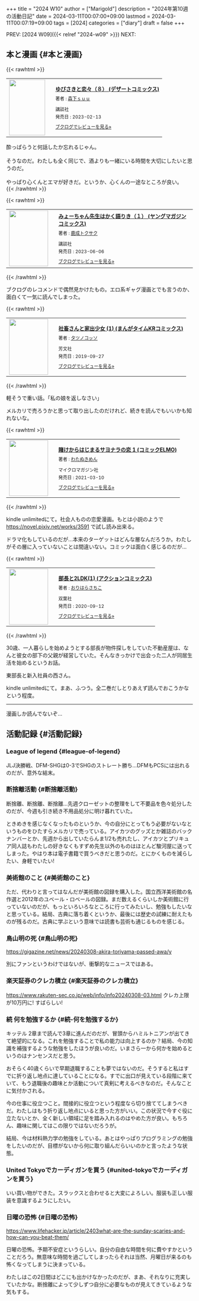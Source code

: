 +++
title = "2024 W10"
author = ["Marigold"]
description = "2024年第10週の活動日記"
date = 2024-03-11T00:07:00+09:00
lastmod = 2024-03-11T00:07:19+09:00
tags = [2024]
categories = ["diary"]
draft = false
+++

PREV: [2024 W09]({{< relref "2024-w09" >}})
NEXT:


## 本と漫画 {#本と漫画}

{{< rawhtml >}}
<div class="booklog_html"><table><tr><td class="booklog_html_image"><a href="https://www.amazon.co.jp/dp/B0BTSWXLXP?tag=booklogjp-default-22&linkCode=ogi&th=1&psc=1" target="_blank"><img src="https://m.media-amazon.com/images/I/51Y-xzFykOL._SL160_.jpg" width="97" height="150" style="border:0;border-radius:0;" /></a></td><td class="booklog_html_info" style="padding-left:20px;"><div class="booklog_html_title" style="margin-bottom:10px;font-size:14px;font-weight:bold;"><a href="https://www.amazon.co.jp/dp/B0BTSWXLXP?tag=booklogjp-default-22&linkCode=ogi&th=1&psc=1" target="_blank">ゆびさきと恋々（８） (デザートコミックス)</a></div><div style="margin-bottom:10px;"><div class="booklog_html_author" style="margin-bottom:15px;font-size:12px;;line-height:1.2em">著者 : <a href="https://booklog.jp/author/%E6%A3%AE%E4%B8%8B%EF%BD%93%EF%BD%95%EF%BD%95" target="_blank">森下ｓｕｕ</a></div><div class="booklog_html_manufacturer" style="margin-bottom:5px;font-size:12px;;line-height:1.2em">講談社</div><div class="booklog_html_release" style="font-size:12px;;line-height:1.2em">発売日 : 2023-02-13</div></div><div class="booklog_html_link_amazon"><a href="https://booklog.jp/item/1/B0BTSWXLXP" style="font-size:12px;" target="_blank">ブクログでレビューを見る»</a></div></td></tr></table></div><div>酔っぱらうと何話したか忘れるじゃん。<br /><br />そうなのだ。わたしも全く同じで、酒よりも一緒にいる時間を大切にしたいと思うのだ。<br /><br />やっぱり心くんとエマが好きだ。というか、心くんの一途なところが良い。</div>
{{< /rawhtml >}}

{{< rawhtml >}}
<div class="booklog_html"><table><tr><td class="booklog_html_image"><a href="https://www.amazon.co.jp/dp/B0C659GD9S?tag=booklogjp-default-22&linkCode=ogi&th=1&psc=1" target="_blank"><img src="https://m.media-amazon.com/images/I/51CgfcKGxPL._SL160_.jpg" width="105" height="150" style="border:0;border-radius:0;" /></a></td><td class="booklog_html_info" style="padding-left:20px;"><div class="booklog_html_title" style="margin-bottom:10px;font-size:14px;font-weight:bold;"><a href="https://www.amazon.co.jp/dp/B0C659GD9S?tag=booklogjp-default-22&linkCode=ogi&th=1&psc=1" target="_blank">みょーちゃん先生はかく語りき（１） (ヤングマガジンコミックス)</a></div><div style="margin-bottom:10px;"><div class="booklog_html_author" style="margin-bottom:15px;font-size:12px;;line-height:1.2em">著者 : <a href="https://booklog.jp/author/%E9%B9%BF%E6%88%90%E3%83%88%E3%82%AF%E3%82%B5%E3%82%AF" target="_blank">鹿成トクサク</a></div><div class="booklog_html_manufacturer" style="margin-bottom:5px;font-size:12px;;line-height:1.2em">講談社</div><div class="booklog_html_release" style="font-size:12px;;line-height:1.2em">発売日 : 2023-06-06</div></div><div class="booklog_html_link_amazon"><a href="https://booklog.jp/item/1/B0C659GD9S" style="font-size:12px;" target="_blank">ブクログでレビューを見る»</a></div></td></tr></table></div>
{{< /rawhtml >}}

ブクログのレコメンドで偶然見かけたもの。エロ系ギャグ漫画とでも言うのか、面白くて一気に読んでしまった。

{{< rawhtml >}}
<div class="booklog_html"><table><tr><td class="booklog_html_image"><a href="https://www.amazon.co.jp/dp/4832271210?tag=booklogjp-default-22&linkCode=ogi&th=1&psc=1" target="_blank"><img src="https://m.media-amazon.com/images/I/51Nl+GHQwwL._SL160_.jpg" width="105" height="150" style="border:0;border-radius:0;" /></a></td><td class="booklog_html_info" style="padding-left:20px;"><div class="booklog_html_title" style="margin-bottom:10px;font-size:14px;font-weight:bold;"><a href="https://www.amazon.co.jp/dp/4832271210?tag=booklogjp-default-22&linkCode=ogi&th=1&psc=1" target="_blank">社畜さんと家出少女 (1) (まんがタイムKRコミックス)</a></div><div style="margin-bottom:10px;"><div class="booklog_html_author" style="margin-bottom:15px;font-size:12px;;line-height:1.2em">著者 : <a href="https://booklog.jp/author/%E3%82%BF%E3%83%84%E3%83%8E%E3%82%B3%E3%83%83%E3%82%BD" target="_blank">タツノコッソ</a></div><div class="booklog_html_manufacturer" style="margin-bottom:5px;font-size:12px;;line-height:1.2em">芳文社</div><div class="booklog_html_release" style="font-size:12px;;line-height:1.2em">発売日 : 2019-09-27</div></div><div class="booklog_html_link_amazon"><a href="https://booklog.jp/item/1/4832271210" style="font-size:12px;" target="_blank">ブクログでレビューを見る»</a></div></td></tr></table></div>
{{< /rawhtml >}}

軽そうで重い話。「私の娘を返しなさい」

メルカリで売ろうかと思って取り出したのだけれど、続きを読んでもいいかも知れないな。

{{< rawhtml >}}
<div class="booklog_html"><table><tr><td class="booklog_html_image"><a href="https://www.amazon.co.jp/dp/B08WLPJCVP?tag=booklogjp-default-22&linkCode=ogi&th=1&psc=1" target="_blank"><img src="https://m.media-amazon.com/images/I/511R8wrzo4L._SL160_.jpg" width="105" height="150" style="border:0;border-radius:0;" /></a></td><td class="booklog_html_info" style="padding-left:20px;"><div class="booklog_html_title" style="margin-bottom:10px;font-size:14px;font-weight:bold;"><a href="https://www.amazon.co.jp/dp/B08WLPJCVP?tag=booklogjp-default-22&linkCode=ogi&th=1&psc=1" target="_blank">賭けからはじまるサヨナラの恋 1 (コミックELMO)</a></div><div style="margin-bottom:10px;"><div class="booklog_html_author" style="margin-bottom:15px;font-size:12px;;line-height:1.2em">著者 : <a href="https://booklog.jp/author/%E3%82%8F%E3%81%9F%E3%81%AC%E3%81%8D%E3%82%81%E3%82%93" target="_blank">わたぬきめん</a></div><div class="booklog_html_manufacturer" style="margin-bottom:5px;font-size:12px;;line-height:1.2em">マイクロマガジン社</div><div class="booklog_html_release" style="font-size:12px;;line-height:1.2em">発売日 : 2021-03-10</div></div><div class="booklog_html_link_amazon"><a href="https://booklog.jp/item/1/B08WLPJCVP" style="font-size:12px;" target="_blank">ブクログでレビューを見る»</a></div></td></tr></table></div>
{{< /rawhtml >}}

kindle unlimitedにて。社会人ものの恋愛漫画。もとは小説のようで <https://novel.pixiv.net/works/3591> で試し読み出来る。

ドラマ化もしているのだが...本来のターゲットはどんな層なんだろうか。わたしがその層に入っていないことは間違いない。コミックは面白く感じるのだが...

{{< rawhtml >}}
<div class="booklog_html"><table><tr><td class="booklog_html_image"><a href="https://www.amazon.co.jp/dp/4575945749?tag=booklogjp-default-22&linkCode=ogi&th=1&psc=1" target="_blank"><img src="https://m.media-amazon.com/images/I/51HHwHYkyvL._SL160_.jpg" width="105" height="150" style="border:0;border-radius:0;" /></a></td><td class="booklog_html_info" style="padding-left:20px;"><div class="booklog_html_title" style="margin-bottom:10px;font-size:14px;font-weight:bold;"><a href="https://www.amazon.co.jp/dp/4575945749?tag=booklogjp-default-22&linkCode=ogi&th=1&psc=1" target="_blank">部長と2LDK(1) (アクションコミックス)</a></div><div style="margin-bottom:10px;"><div class="booklog_html_author" style="margin-bottom:15px;font-size:12px;;line-height:1.2em">著者 : <a href="https://booklog.jp/author/%E3%81%8A%E3%82%8A%E3%81%AF%E3%82%89%E3%81%95%E3%81%A1%E3%81%93" target="_blank">おりはらさちこ</a></div><div class="booklog_html_manufacturer" style="margin-bottom:5px;font-size:12px;;line-height:1.2em">双葉社</div><div class="booklog_html_release" style="font-size:12px;;line-height:1.2em">発売日 : 2020-09-12</div></div><div class="booklog_html_link_amazon"><a href="https://booklog.jp/item/1/4575945749" style="font-size:12px;" target="_blank">ブクログでレビューを見る»</a></div></td></tr></table></div>
{{< /rawhtml >}}

30歳、一人暮らしを始めようとする部長が物件探しをしていた不動産屋は、なんと彼女の部下の父親が経営していた。そんなきっかけで出会った二人が同居生活を始めるというお話。

東部長と新入社員の西さん。

kindle unlimitedにて。まあ、ふつう。全二巻だしとりあえず読んでおこうかなという程度。

---

漫画しか読んでないぞ...


## 活動記録 {#活動記録}


### League of legend {#league-of-legend}

JLJ決勝戦、DFM-SHGは0-3でSHGのストレート勝ち...DFMもPCSには出れるのだが、意外な結末。


### 断捨離活動 {#断捨離活動}

断捨離、断捨離、断捨離...先週クローゼットの整理をして不要品を色々処分したのだが、今週も引き続き不用品処分に明け暮れていた。

ときめきを感じなくなったものというか、今の自分にとってもう必要がないなというものをひたすらメルカリで売っている。アイカツのグッズとか雑誌のバックナンバーとか、先週から出していたらんま1/2も売れたし、アイカツとプリキュア同人誌もわたしの好きなくもすずめ先生以外のものはほとんど駿河屋に送ってしまった。やはり本は電子書籍で買うべきだと思うのだ。とにかくものを減らしたい、身軽でいたい!


### 美術館のこと {#美術館のこと}

ただ、代わりと言ってはなんだが美術館の図録を購入した。国立西洋美術館の名作選と2012年のユベール・ロベールの図録。まだ数えるくらいしか美術館に行っていないのだが、もっといろいろなところに行ってみたいし、勉強もしたいなと思っている。結局、古典に落ち着くというか、最後には歴史の試練に耐えたものが残るのだ。古典に学ぶという意味では読書も芸術も通じるものを感じる。


### 鳥山明の死 {#鳥山明の死}

<https://gigazine.net/news/20240308-akira-toriyama-passed-awa/y>

別にファンというわけではないが、衝撃的なニュースではある。


### 楽天証券のクレカ積立 {#楽天証券のクレカ積立}

<https://www.rakuten-sec.co.jp/web/info/info20240308-03.html> クレカ上限が10万円に!
すばらしい!


### 続 何を勉強するか {#続-何を勉強するか}

キッテル 2章まで読んで3章に進んだのだが、冒頭からハミルトニアンが出てきて絶望的になる。これを勉強することで私の能力は向上するのか？結局、今の知識を補強するような勉強をしたほうが良いのだ。いまさら一から何かを始めるというのはナンセンスだと思う。

おそらく40歳くらいで早期退職することも夢ではないのだ。そうすると私はすでに折り返し地点に達していることになる。すでに出口が見えている段階に来ていて、もう退職後の趣味とか活動について真剣に考えるべきなのだ。そんなことに気付かされる。

今の仕事に役立つこと。間接的に役立つという程度なら切り捨ててしまうべきだ。わたしはもう折り返し地点にいると思った方がいい。この状況で今すぐ役に立たないとか、全く新しい領域に足を踏み入れるのはやめた方が良い。もちろん、趣味に関してはこの限りではないだろうが。

結局、今は材料熱力学の勉強をしている。あとはやっぱりプログラミングの勉強をしたいのだが、目標がないから何に取り組んだらいいのかと言ったような状態。


### United Tokyoでカーディガンを買う {#united-tokyoでカーディガンを買う}

いい買い物ができた。スラックスと合わせると大変によろしい。服装も正しい服装を意識するようにしたい。


### 日曜の恐怖 {#日曜の恐怖}

<https://www.lifehacker.jp/article/2403what-are-the-sunday-scaries-and-how-can-you-beat-them/>

日曜の恐怖。予期不安症というらしい。自分の自由な時間を何に費やすかということだろう。無意味な時間を過ごしてしまったらそれは当然、月曜日が来るのも怖くなってしまうに決まっている。

わたしはこの2日間はどこにも出かけなかったのだが、まあ、それなりに充実していたかな。断捨離によって少しずつ自分に必要なものが見えてきているような気もする。
